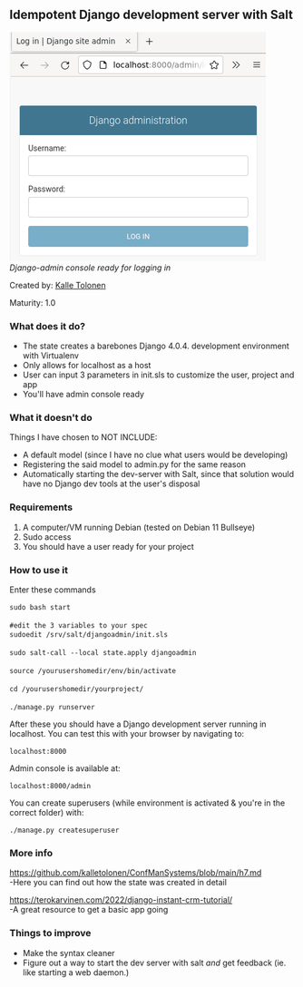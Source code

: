 ## Idempotent Django development server with Salt

![Pic 1. Django-admin ready for users](https://github.com/kalletolonen/ConfManSystems/raw/main/pics/h7/16.png)  
*Django-admin console ready for logging in*

Created by: [Kalle Tolonen](https://www.linkedin.com/in/kalletolonen/)

Maturity: 1.0 

### What does it do?
- The state creates a barebones Django 4.0.4. development environment with Virtualenv
- Only allows for localhost as a host
- User can input 3 parameters in init.sls to customize the user, project and app
- You'll have admin console ready

### What it doesn't do

Things I have chosen to NOT INCLUDE:
- A default model (since I have no clue what users would be developing)
- Registering the said model to admin.py for the same reason
- Automatically starting the dev-server with Salt, since that solution would have no Django dev tools at the user's disposal

### Requirements

1. A computer/VM running Debian (tested on Debian 11 Bullseye)
2. Sudo access
3. You should have a user ready for your project

### How to use it 

Enter these commands

	sudo bash start

	#edit the 3 variables to your spec
	sudoedit /srv/salt/djangoadmin/init.sls

	sudo salt-call --local state.apply djangoadmin
	
	source /yourusershomedir/env/bin/activate
	
	cd /yourusershomedir/yourproject/
	
	./manage.py runserver

After these you should have a Django development server running in localhost. You can test this with your browser by navigating to:

	localhost:8000

Admin console is available at:

	localhost:8000/admin

You can create superusers (while environment is activated & you're in the correct folder) with:

	./manage.py createsuperuser

### More info

https://github.com/kalletolonen/ConfManSystems/blob/main/h7.md  
-Here you can find out how the state was created in detail

https://terokarvinen.com/2022/django-instant-crm-tutorial/  
-A great resource to get a basic app  going


### Things to improve

- Make the syntax cleaner
- Figure out a way to start the dev server with salt *and* get feedback (ie. like starting a web daemon.)

